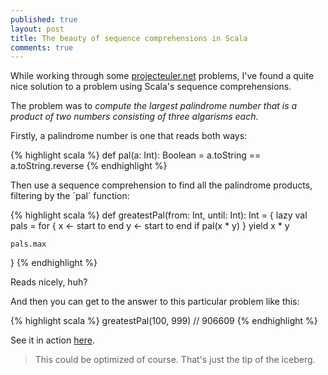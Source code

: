 ```yaml
---
published: true
layout: post
title: The beauty of sequence comprehensions in Scala
comments: true
---
```


While working through some [projecteuler.net](http://projecteuler.net/) problems, I've found a quite nice solution to a problem using Scala's sequence comprehensions.

The problem was to *compute the largest palindrome number that is a product of two numbers consisting of three algarisms each*.

Firstly, a palindrome number is one that reads both ways:

{% highlight scala %}
def pal(a: Int): Boolean =
	a.toString == a.toString.reverse
{% endhighlight %}

Then use a sequence comprehension to find all the palindrome products, filtering by the ´pal´ function:

{% highlight scala %}
def greatestPal(from: Int, until: Int): Int = {
	lazy val pals = for {
		x <- start to end
		y <- start to end
		if pal(x * y)
	} yield x * y

	pals.max
}
{% endhighlight %}

Reads nicely, huh?

And then you can get to the answer to this particular problem like this:

{% highlight scala %}
greatestPal(100, 999)
// 906609
{% endhighlight %}

See it in action [here](http://ideone.com/fcJTo5).

> This could be optimized of course. That's just the tip of the iceberg.